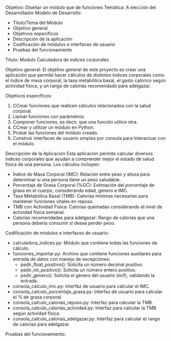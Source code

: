Objetivo: Diseñar un módulo que de funciones
Temática: A elección del Desarrollador
Modelo de Desarrollo:
- Título/Tema del Módulo
- Objetivo general
- Objetivos específicos
- Descripción de la aplicación
- Codificación de módulos e interfaces de usuario
- Pruebas del funcionamiento

Titulo: Modulo Calculadora de indices corporales

Objetivo general:
El objetivo general de este proyecto es crear una aplicación que permite hacer cálculos
de distintos índices corporales como el índice de masa corporal, la tasa metabólica basal, el gasto calórico según actividad física, y un rango de calorías recomendado para adelgazar.

Objetivos específicos:
1. CCrear funciones que realicen cálculos relacionados con la salud corporal.
2. Llamar funciones con parámetros.
3. Componer funciones, es decir, que una función utilice otra.
4. CCrear y utilizar un módulo en Python.
5. Probar las funciones del módulo creado.
6. Construir interfaces de usuario simples por consola para interactuar con el módulo.

Descripción de la Aplicación
Esta aplicación permite calcular diversos índices corporales que ayudan a comprender mejor el estado de salud física de una persona. 
Los cálculos incluyen:
- Índice de Masa Corporal (IMC): Relación entre peso y altura para determinar si una persona tiene un peso saludable.
- Porcentaje de Grasa Corporal (%GC): Estimación del porcentaje de grasa en el cuerpo, considerando edad, género e IMC.
- Tasa Metabólica Basal (TMB): Calorías mínimas necesarias para mantener funciones vitales en reposo.
- TMB con Actividad Física: Calorías quemadas considerando el nivel de actividad física semanal.
- Calorías recomendadas para adelgazar: Rango de calorías que una persona debería consumir si desea perder peso.

Codificación de módulos e interfaces de usuario:
- calculadora_indices.py: Módulo que contiene todas las funciones de cálculo.
- funciones_importar.py: Archivo que contiene funciones auxiliares para entrada de datos con manejo de excepciones:
    - pedir_float_positivo(): Solicita un número decimal positivo.
    - pedir_int_positivo(): Solicita un número entero positivo.
    - pedir_genero(): Solicita el género del usuario (m/f), validando la entrada.
- consola_calculo_imc.py: Interfaz de usuario para calcular el IMC.
- consola_calculo_porcentaje_grasa.py: Interfaz de usuario para calcular el % de grasa corporal.
- consola_calculo_calorias_reposo.py: Interfaz para calcular la TMB.
- consola_calculo_calorias_actividad.py: Interfaz para calcular la TMB según actividad física.
- consola_calculo_calorias_adelgazar.py: Interfaz para calcular el rango de calorías para adelgazar.


Pruebas del funcionamiento:
